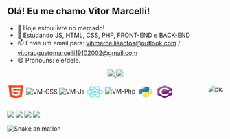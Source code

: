 ## Olá! Eu me chamo Vitor Marcelli!



- 🔭 Hoje estou livre no mercado!
- 🌱 Estudando JS, HTML, CSS, PHP, FRONT-END e BACK-END
- 📫 Envie um email para: vihmarcellisantos@outlook.com / vitoraugustomarcelli19102002@gmail.com
- 😄 Pronouns: ele/dele.

<div align="center">
  <a target="_blank" href="https://github.com/vitormarcelli">
  
  <img height="150em" src="https://github-readme-stats.vercel.app/api?username=vitormarcelli&show_icons=true&theme=algolia&include_all_commits=true&count_private=true"/>
  
  <img height="150em" src="https://github-readme-stats.vercel.app/api/top-langs/?username=vitormarcelli&layout=compact&langs_count=7&theme=algolia"/>
  
  </a>
</div>

  
<div style="display: inline_block"><br>
  <img align="center" alt="VM-HTML" height="30" width="40" src="https://raw.githubusercontent.com/devicons/devicon/master/icons/html5/html5-original.svg">
  <img align="center" alt="VM-CSS" height="30" width="40" src="https://cdn.jsdelivr.net/gh/devicons/devicon/icons/css3/css3-original.svg">
  <img align="center" alt="VM-Js" height="30" width="40" src="https://cdn.jsdelivr.net/gh/devicons/devicon/icons/javascript/javascript-original.svg">
  <img align="center" alt="VM-React" height="30" width="40" src="https://raw.githubusercontent.com/devicons/devicon/master/icons/react/react-original.svg">
  <img aling="center" alt="VM-Php" height="40" width="40" src="https://cdn.jsdelivr.net/gh/devicons/devicon/icons/php/php-plain.svg">
  <img align="center" alt="VM-Python" height="30" width="40" src="https://raw.githubusercontent.com/devicons/devicon/master/icons/python/python-original.svg">
  <img align="center" alt="VM-Csharp" height="30" width="40" src="https://raw.githubusercontent.com/devicons/devicon/master/icons/csharp/csharp-original.svg">
  
  <img align="right" alt="pic" height="150" style="border-radius:50px;" src="https://user-images.githubusercontent.com/74274650/178120249-bd7c9ff6-090a-4d5e-823c-bf33a0f39587.gif">
  
  ##
  
  

  
 

 
<div style="display: inline_block"> 
  <a target="_blank" href="https://www.instagram.com/eomarcelli_/" target="_blank"><img src="https://img.shields.io/badge/-Instagram-%23E4405F?style=for-the-badge&logo=instagram&logoColor=white" target="_blank"></a>
 	<a target="_blank" href="https://www.twitch.tv/eovks_" target="_blank"><img src="https://img.shields.io/badge/Twitch-9146FF?style=for-the-badge&logo=twitch&logoColor=white" target="_blank"></a>
  <a target="_blank" href = "mailto:vitoraugustomarcelli19102002@gmail.com"><img src="https://img.shields.io/badge/-Gmail-%23333?style=for-the-badge&logo=gmail&logoColor=white" target="_blank"></a>
  <a target="_blank" href="https://www.linkedin.com/in/vitor-augusto-marcelli-dos-santos-ba4070220/" target="_blank"><img src="https://img.shields.io/badge/-LinkedIn-%230077B5?style=for-the-badge&logo=linkedin&logoColor=white" target="_blank"></a> 
 
 ![Snake animation](https://github.com/vitormarcelli/vitormarcelli/blob/output/github-contribution-grid-snake.svg)
 
</div>
